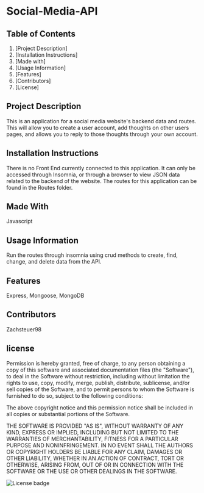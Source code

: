 # Social-Media-API
    
## Table of Contents

1. [Project Description]
2. [Installation Instructions]
3. [Made with]
4. [Usage Information]
5. [Features] 
6. [Contributors]
7. [License]
    

## Project Description
This is an application for a social media website's backend data and routes. This will allow you to create a user account, add thoughts on other users pages, and allows you to reply to those thoughts through your own account.

## Installation Instructions
There is no Front End currently connected to this application. It can only be accessed through Insomnia, or through a browser to view JSON data related to the backend of the website. The routes for this application can be found in the Routes folder.

## Made With
Javascript 

## Usage Information
Run the routes through insomnia using crud methods to create, find, change, and delete data from the API.

## Features
Express, Mongoose, MongoDB

## Contributors
Zachsteuer98

## license

Permission is hereby granted, free of charge, to any person obtaining a copy of this software and associated documentation files (the "Software"), to deal in the Software without restriction, including without limitation the rights to use, copy, modify, merge, publish, distribute, sublicense, and/or sell copies of the Software, and to permit persons to whom the Software is furnished to do so, subject to the following conditions:

The above copyright notice and this permission notice shall be included in all copies or substantial portions of the Software.

THE SOFTWARE IS PROVIDED "AS IS", WITHOUT WARRANTY OF ANY KIND, EXPRESS OR IMPLIED, INCLUDING BUT NOT LIMITED TO THE WARRANTIES OF MERCHANTABILITY, FITNESS FOR A PARTICULAR PURPOSE AND NONINFRINGEMENT. IN NO EVENT SHALL THE AUTHORS OR COPYRIGHT HOLDERS BE LIABLE FOR ANY CLAIM, DAMAGES OR OTHER LIABILITY, WHETHER IN AN ACTION OF CONTRACT, TORT OR OTHERWISE, ARISING FROM, OUT OF OR IN CONNECTION WITH THE SOFTWARE OR THE USE OR OTHER DEALINGS IN THE SOFTWARE.




![License badge](https://img.shields.io/badge/license-MIT-green)